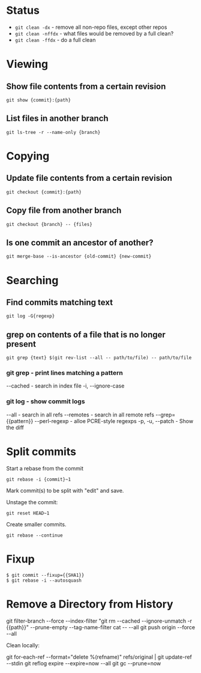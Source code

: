 # Status

* `git clean -dx` - remove all non-repo files, except other repos
* `git clean -nffdx` - what files would be removed by a full clean?
* `git clean -ffdx` - do a full clean

# Viewing

## Show file contents from a certain revision

```
git show {commit}:{path}
```

## List files in another branch

```shell
git ls-tree -r --name-only {branch}
```

# Copying

## Update file contents from a certain revision

```
git checkout {commit}:{path}
```

## Copy file from another branch

```shell
git checkout {branch} -- {files}
```

## Is one commit an ancestor of another?

```
git merge-base --is-ancestor {old-commit} {new-commit}
```

# Searching

## Find commits matching text

```shell
git log -G{regexp}
```

## grep on contents of a file that is no longer present

```
git grep {text} $(git rev-list --all -- path/to/file) -- path/to/file
```

### git grep - print lines matching a pattern

--cached - search in index file
-i, --ignore-case

### git log - show commit logs

--all - search in all refs
--remotes - search in all remote refs
--grep={{pattern}}
--perl-regexp - alloe PCRE-style regexps
-p, -u, --patch - Show the diff

# Split commits

Start a rebase from the commit

```
git rebase -i {commit}~1
```

Mark commit(s) to be split with "edit" and save.

Unstage the commit:

```
git reset HEAD~1
```

Create smaller commits.

```
git rebase --continue
```

# Fixup

```
$ git commit --fixup={{SHA1}}
$ git rebase -i --autosquash
```

# Remove a Directory from History

git filter-branch --force --index-filter "git rm --cached --ignore-unmatch -r {{path}}" --prune-empty --tag-name-filter cat -- --all
git push origin --force --all

Clean locally:

git for-each-ref --format="delete %(refname)" refs/original | git update-ref --stdin
git reflog expire --expire=now --all
git gc --prune=now
